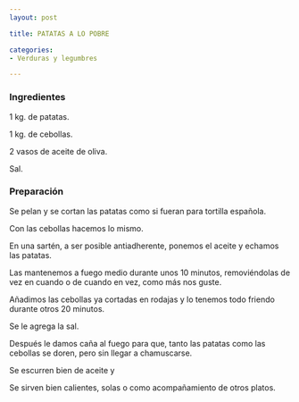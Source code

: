 ```yaml
---
layout: post

title: PATATAS A LO POBRE

categories:
- Verduras y legumbres

---
```

<h3>Ingredientes</h3>

1 kg. de patatas.

1 kg. de cebollas.

2 vasos de aceite de oliva.

Sal.

<h3>Preparación</h3>

Se pelan y se cortan las patatas como si fueran para tortilla española.

Con las cebollas hacemos lo mismo.

En una sartén, a ser posible antiadherente, ponemos el aceite y echamos las patatas.

Las mantenemos a fuego medio durante unos 10 minutos, removiéndolas de vez en cuando o de cuando en vez, como más nos guste.

Añadimos las cebollas ya cortadas en rodajas y lo tenemos todo friendo durante otros 20 minutos.

Se le agrega la sal.

Después le damos caña al fuego para que, tanto las patatas como las cebollas se doren, pero sin llegar a chamuscarse.

Se escurren bien de aceite y

Se sirven bien calientes, solas o como acompañamiento de otros platos.